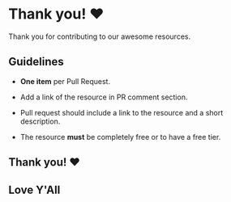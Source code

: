 # Thank you! ❤️

Thank you for contributing to our awesome resources.

## Guidelines

- **One item** per Pull Request.

- Add a link of the resource in PR comment section.
  
- Pull request should include a link to the resource and a short description.

- The resource **must** be completely free or to have a free tier.

## Thank you! ❤️

## Love Y'All

